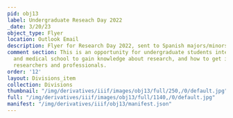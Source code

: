 ```yaml
---
pid: obj13
label: Undergraduate Reseach Day 2022
_date: 3/20/23
object_type: Flyer
location: Outlook Email
description: Flyer for Research Day 2022, sent to Spanish majors/minors
comment section: This is an opportunity for undergraduate students interested in graduate
  and medical school to gain knowledge about research, and how to get involved with
  researchers and professionals.
order: '12'
layout: Divisions_item
collection: Divisions
thumbnail: "/img/derivatives/iiif/images/obj13/full/250,/0/default.jpg"
full: "/img/derivatives/iiif/images/obj13/full/1140,/0/default.jpg"
manifest: "/img/derivatives/iiif/obj13/manifest.json"
---
```

